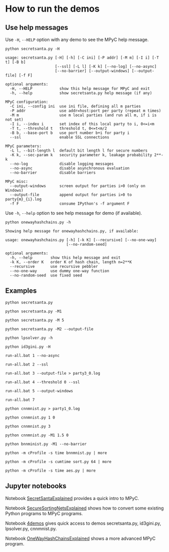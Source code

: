 # How to run the demos

## Use help messages

Use `-H`, `--HELP` option with any demo to see the MPyC help message.

`python secretsanta.py -H`

```
usage: secretsanta.py [-H] [-h] [-C ini] [-P addr] [-M m] [-I i] [-T t] [-B b]
                      [--ssl] [-L l] [-K k] [--no-log] [--no-async]
                      [--no-barrier] [--output-windows] [--output-file] [-f F]

optional arguments:
  -H, --HELP            show this help message for MPyC and exit
  -h, --help            show secretsanta.py help message (if any)

MPyC configuration:
  -C ini, --config ini  use ini file, defining all m parties
  -P addr               use addr=host:port per party (repeat m times)
  -M m                  use m local parties (and run all m, if i is not set)
  -I i, --index i       set index of this local party to i, 0<=i<m
  -T t, --threshold t   threshold t, 0<=t<m/2
  -B b, --base-port b   use port number b+i for party i
  --ssl                 enable SSL connections

MPyC parameters:
  -L l, --bit-length l  default bit length l for secure numbers
  -K k, --sec-param k   security parameter k, leakage probability 2**-k
  --no-log              disable logging messages
  --no-async            disable asynchronous evaluation
  --no-barrier          disable barriers

MPyC misc:
  --output-windows      screen output for parties i>0 (only on Windows)
  --output-file         append output for parties i>0 to party{m}_{i}.log
  -f F                  consume IPython's -f argument F
```

Use `-h`, `--help` option to see help message for demo (if available).

`python onewayhashchains.py -h`

```
Showing help message for onewayhashchains.py, if available:

usage: onewayhashchains.py [-h] [-k K] [--recursive] [--no-one-way]
                           [--no-random-seed]

optional arguments:
  -h, --help        show this help message and exit
  -k K, --order K   order K of hash chain, length n=2**K
  --recursive       use recursive pebbler
  --no-one-way      use dummy one-way function
  --no-random-seed  use fixed seed
```

## Examples

`python secretsanta.py`

`python secretsanta.py -M1`

`python secretsanta.py -M 5`

`python secretsanta.py -M2 --output-file`

`python lpsolver.py -h`

`python id3gini.py -H`

`run-all.bat 1 --no-async`

`run-all.bat 2 --ssl`

`run-all.bat 3 --output-file > party3_0.log`

`run-all.bat 4 --threshold 0 --ssl`

`run-all.bat 5 --output-windows`

`run-all.bat 7`

`python cnnmnist.py > party1_0.log`

`python cnnmnist.py 1 0`

`python cnnmnist.py 3`

`python cnnmnist.py -M1 1.5 0`

`python bnnminist.py -M1 --no-barrier`

`python -m cProfile -s time bnnmnist.py | more`

`python -m cProfile -s cumtime sort.py 64 | more`

`python -m cProfile -s time aes.py | more`

## Jupyter notebooks

Notebook [SecretSantaExplained](SecretSantaExplained.ipynb) provides a quick intro to MPyC.

Notebook [SecureSortingNetsExplained](SecureSortingNetsExplained.ipynb) shows how to convert some existing Python programs to MPyC programs.

Notebook [4demos](4demos.ipynb) gives quick access to demos secretsanta.py, id3gini.py, lpsolver.py, cnnmnist.py.
 
Notebook [OneWayHashChainsExplained](OneWayHashChainsExplained.ipynb) shows a more advanced MPyC program.
